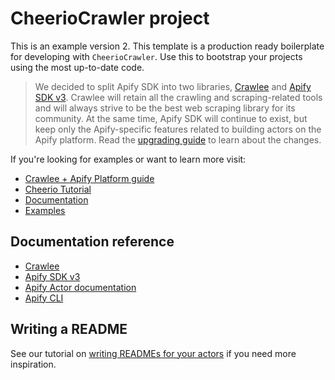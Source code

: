 # CheerioCrawler project

This is an example version 2.
This template is a production ready boilerplate for developing with `CheerioCrawler`.
Use this to bootstrap your projects using the most up-to-date code.

> We decided to split Apify SDK into two libraries, [Crawlee](https://crawlee.dev) and [Apify SDK v3](https://sdk.apify.com). Crawlee will retain all the crawling and scraping-related tools and will always strive to be the best web scraping library for its community. At the same time, Apify SDK will continue to exist, but keep only the Apify-specific features related to building actors on the Apify platform. Read the [upgrading guide](https://sdk.apify.com/docs/upgrading/upgrading-to-v3) to learn about the changes.

If you're looking for examples or want to learn more visit:

- [Crawlee + Apify Platform guide](https://crawlee.dev/docs/guides/apify-platform)
- [Cheerio Tutorial](https://crawlee.dev/docs/guides/cheerio-crawler-guide)
- [Documentation](https://crawlee.dev/api/cheerio-crawler/class/CheerioCrawler)
- [Examples](https://crawlee.dev/docs/examples/cheerio-crawler)

## Documentation reference

- [Crawlee](https://crawlee.dev)
- [Apify SDK v3](https://sdk.apify.com)
- [Apify Actor documentation](https://docs.apify.com/actor)
- [Apify CLI](https://docs.apify.com/cli)

## Writing a README

See our tutorial on [writing READMEs for your actors](https://help.apify.com/en/articles/2912548-how-to-write-great-readme-for-your-actors) if you need more inspiration.
